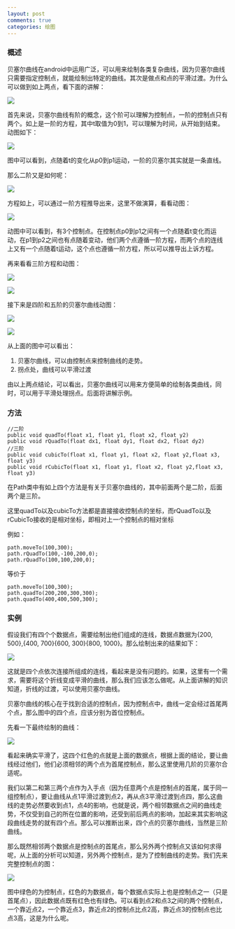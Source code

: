 ```yaml
---
layout: post
comments: true
categories: 绘图
---
```

### 概述
  
  贝塞尔曲线在android中运用广泛，可以用来绘制各类复杂曲线，因为贝塞尔曲线只需要指定控制点，就能绘制出特定的曲线。其次是做点和点的平滑过渡。为什么可以做到如上两点，看下面的讲解：

  ![](/icons/draw/bezier1.png)

  首先来说，贝塞尔曲线有阶的概念，这个阶可以理解为控制点，一阶的控制点只有两个。如上是一阶的方程，其中t取值为0到1，可以理解为时间，从开始到结束。动图如下：

  ![](/icons/draw/bezier2.gif)

  图中可以看到，点随着t的变化从p0到p1运动，一阶的贝塞尔其实就是一条直线。

  那么二阶又是如何呢：

  ![](/icons/draw/bezier3.png)

  方程如上，可以通过一阶方程推导出来，这里不做演算，看看动图：

  ![](/icons/draw/bezier4.gif)

  动图中可以看到，有3个控制点。在控制点p0到p1之间有一个点随着t变化而运动，在p1到p2之间也有点随着变动，他们两个点遵循一阶方程，而两个点的连线上又有一个点随着t运动，这个点也遵循一阶方程，所以可以推导出上诉方程。

  再来看看三阶方程和动图：
  
  ![](/icons/draw/bezier5.png)

  ![](/icons/draw/bezier6.gif)

  接下来是四阶和五阶的贝塞尔曲线动图：

  ![](/icons/draw/bezier7.gif)

  ![](/icons/draw/bezier8.gif)

  从上面的图中可以看出：
1. 贝塞尔曲线，可以由控制点来控制曲线的走势。
1. 拐点处，曲线可以平滑过渡

  由以上两点结论，可以看出，贝塞尔曲线可以用来方便简单的绘制各类曲线，同时，可以用于平滑处理拐点。后面将讲解示例。

### 方法

	//二阶  
	public void quadTo(float x1, float y1, float x2, float y2)  
	public void rQuadTo(float dx1, float dy1, float dx2, float dy2)  
	//三阶  
	public void cubicTo(float x1, float y1, float x2, float y2,float x3, float y3)  
	public void rCubicTo(float x1, float y1, float x2, float y2,float x3, float y3) 

  在Path类中有如上四个方法是有关于贝塞尔曲线的，其中前面两个是二阶，后面两个是三阶。

  这里quadTo以及cubicTo方法都是直接接收控制点的坐标，而rQuadTo以及rCubicTo接收的是相对坐标，即相对上一个控制点的相对坐标

  例如：

	path.moveTo(100,300);  
	path.rQuadTo(100,-100,200,0);  
	path.rQuadTo(100,100,200,0);  

  等价于

	path.moveTo(100,300);  
	path.quadTo(200,200,300,300);  
	path.quadTo(400,400,500,300);

  
### 实例

  假设我们有四个个数据点，需要绘制出他们组成的连线，数据点数据为{200, 500},{400, 700}{600, 300}{800, 1000}。那么绘制出来的结果如下：

  ![](/icons/draw/line.png)

  这就是四个点依次连接所组成的连线，看起来是没有问题的。如果，这里有一个需求，需要将这个折线变成平滑的曲线，那么我们应该怎么做呢。从上面讲解的知识知道，折线的过渡，可以使用贝塞尔曲线。

  贝塞尔曲线的核心在于找到合适的控制点，因为控制点中，曲线一定会经过首尾两个点，那么图中的四个点，应该分别为首位控制点。
  
  先看一下最终绘制的曲线：

  ![](/icons/draw/line2.png)

  看起来确实平滑了，这四个红色的点就是上面的数据点，根据上面的结论，要让曲线经过他们，他们必须相邻的两个点为首尾控制点，那么这里使用几阶的贝塞尔合适呢。

  我们以第二和第三两个点作为入手点（因为任意两个点是控制点的首尾，属于同一组控制点），要让曲线从点1平滑过渡到点2，再从点3平滑过渡到点四，那么这曲线的走势必然要收到点1，点4的影响，也就是说，两个相邻数据点之间的曲线走势，不仅受到自己的所在位置的影响，还受到前后两点的影响，加起来其实影响这段曲线走势的就有四个点。那么可以推断出来，四个点的贝塞尔曲线，当然是三阶曲线。

  那么既然相邻两个数据点是控制点的首尾点，那么另外两个控制点又该如何求得呢，从上面的分析可以知道，另外两个控制点，是为了控制曲线的走势。我们先来完整控制点的图：

  ![](/icons/draw/line3.png)

  图中绿色的为控制点，红色的为数据点，每个数据点实际上也是控制点之一（只是首尾点），因此数据点既有红色也有绿色。可以看到点2和点3之间的两个控制点，一个靠近点2，一个靠近点3，靠近点2的控制点比点2高，靠近点3的控制点也比点3高，这是为什么呢。
  
  

  
 


  

  

  

  

  
  

  


